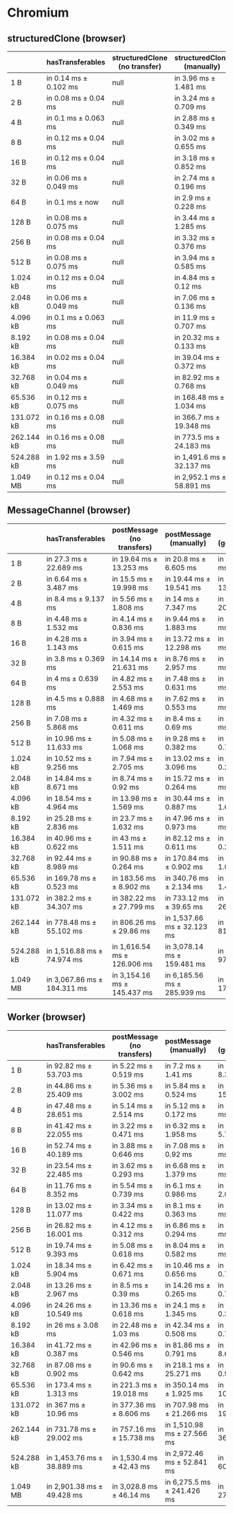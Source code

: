 # Chromium

## structuredClone (browser)

|            | hasTransferables      | structuredClone (no transfer) | structuredClone (manually) | structuredClone (getTransferables) | structuredClone (getTransferable*) |
| ---------- | --------------------- | ----------------------------- | -------------------------- | ---------------------------------- | ---------------------------------- |
| 1 B        | in 0.14 ms ± 0.102 ms | null                          | in 3.96 ms ± 1.481 ms      | in 5.58 ms ± 4.18 ms               | in 4.24 ms ± 2.486 ms              |
| 2 B        | in 0.08 ms ± 0.04 ms  | null                          | in 3.24 ms ± 0.709 ms      | in 3.66 ms ± 1.397 ms              | in 3.32 ms ± 0.571 ms              |
| 4 B        | in 0.1 ms ± 0.063 ms  | null                          | in 2.88 ms ± 0.349 ms      | in 2.94 ms ± 0.25 ms               | in 3.14 ms ± 0.136 ms              |
| 8 B        | in 0.12 ms ± 0.04 ms  | null                          | in 3.02 ms ± 0.655 ms      | in 3.64 ms ± 0.933 ms              | in 3.04 ms ± 0.196 ms              |
| 16 B       | in 0.12 ms ± 0.04 ms  | null                          | in 3.18 ms ± 0.852 ms      | in 3.02 ms ± 0.172 ms              | in 3.14 ms ± 0.301 ms              |
| 32 B       | in 0.06 ms ± 0.049 ms | null                          | in 2.74 ms ± 0.196 ms      | in 6.24 ms ± 6.386 ms              | in 3.84 ms ± 1.446 ms              |
| 64 B       | in 0.1 ms ± now       | null                          | in 2.9 ms ± 0.228 ms       | in 3.08 ms ± 0.133 ms              | in 3.8 ms ± 1.665 ms               |
| 128 B      | in 0.08 ms ± 0.075 ms | null                          | in 3.44 ms ± 1.285 ms      | in 3.8 ms ± 1.404 ms               | in 3.18 ms ± 0.075 ms              |
| 256 B      | in 0.08 ms ± 0.04 ms  | null                          | in 3.32 ms ± 0.376 ms      | in 4.06 ms ± 0.878 ms              | in 3.68 ms ± 0.04 ms               |
| 512 B      | in 0.08 ms ± 0.075 ms | null                          | in 3.94 ms ± 0.585 ms      | in 4.74 ms ± 0.102 ms              | in 4.86 ms ± 0.136 ms              |
| 1.024 kB   | in 0.12 ms ± 0.04 ms  | null                          | in 4.84 ms ± 0.12 ms       | in 6.84 ms ± 0.102 ms              | in 7.44 ms ± 0.589 ms              |
| 2.048 kB   | in 0.06 ms ± 0.049 ms | null                          | in 7.06 ms ± 0.136 ms      | in 11 ms ± 0.155 ms                | in 11.54 ms ± 0.162 ms             |
| 4.096 kB   | in 0.1 ms ± 0.063 ms  | null                          | in 11.9 ms ± 0.707 ms      | in 19.16 ms ± 0.265 ms             | in 20.14 ms ± 0.206 ms             |
| 8.192 kB   | in 0.08 ms ± 0.04 ms  | null                          | in 20.32 ms ± 0.133 ms     | in 35.88 ms ± 1.163 ms             | in 37.6 ms ± 0.39 ms               |
| 16.384 kB  | in 0.02 ms ± 0.04 ms  | null                          | in 39.04 ms ± 0.372 ms     | in 69.7 ms ± 0.21 ms               | in 74.96 ms ± 1.042 ms             |
| 32.768 kB  | in 0.04 ms ± 0.049 ms | null                          | in 82.92 ms ± 0.768 ms     | in 146.24 ms ± 1.728 ms            | in 151.86 ms ± 1.138 ms            |
| 65.536 kB  | in 0.12 ms ± 0.075 ms | null                          | in 168.48 ms ± 1.034 ms    | in 289.4 ms ± 0.66 ms              | in 311.12 ms ± 2.421 ms            |
| 131.072 kB | in 0.16 ms ± 0.08 ms  | null                          | in 366.7 ms ± 19.348 ms    | in 592.62 ms ± 21.215 ms           | in 620.46 ms ± 7.053 ms            |
| 262.144 kB | in 0.16 ms ± 0.08 ms  | null                          | in 773.5 ms ± 24.183 ms    | in 1,247.94 ms ± 21.36 ms          | in 1,307.48 ms ± 20.487 ms         |
| 524.288 kB | in 1.92 ms ± 3.59 ms  | null                          | in 1,491.6 ms ± 32.137 ms  | in 2,447.64 ms ± 31.388 ms         | in 2,618.6 ms ± 54.414 ms          |
| 1.049 MB   | in 0.12 ms ± 0.04 ms  | null                          | in 2,952.1 ms ± 58.891 ms  | in 4,874.12 ms ± 57.067 ms         | in 5,144.12 ms ± 50.761 ms         |

## MessageChannel (browser)

|            | hasTransferables            | postMessage (no transfers)  | postMessage (manually)      | postMessage (getTransferables) | postMessage (getTransferable*) |
| ---------- | --------------------------- | --------------------------- | --------------------------- | ------------------------------ | ------------------------------ |
| 1 B        | in 27.3 ms ± 22.689 ms      | in 19.64 ms ± 13.253 ms     | in 20.8 ms ± 6.605 ms       | in 18.7 ms ± 7.459 ms          | in 59.9 ms ± 27.922 ms         |
| 2 B        | in 6.64 ms ± 3.487 ms       | in 15.5 ms ± 19.998 ms      | in 19.44 ms ± 19.541 ms     | in 30.38 ms ± 13.425 ms        | in 13.38 ms ± 4.166 ms         |
| 4 B        | in 8.4 ms ± 9.137 ms        | in 5.56 ms ± 1.808 ms       | in 14 ms ± 7.347 ms         | in 17.8 ms ± 20.555 ms         | in 10.14 ms ± 2.358 ms         |
| 8 B        | in 4.48 ms ± 1.532 ms       | in 4.14 ms ± 0.836 ms       | in 9.44 ms ± 1.883 ms       | in 7.7 ms ± 0.832 ms           | in 8.06 ms ± 0.472 ms          |
| 16 B       | in 4.28 ms ± 1.143 ms       | in 3.94 ms ± 0.615 ms       | in 13.72 ms ± 12.298 ms     | in 9.48 ms ± 3.404 ms          | in 8.14 ms ± 0.92 ms           |
| 32 B       | in 3.8 ms ± 0.369 ms        | in 14.14 ms ± 21.631 ms     | in 8.76 ms ± 2.957 ms       | in 7.86 ms ± 0.595 ms          | in 8.24 ms ± 1.159 ms          |
| 64 B       | in 4 ms ± 0.639 ms          | in 4.82 ms ± 2.553 ms       | in 7.48 ms ± 0.631 ms       | in 8.18 ms ± 0.768 ms          | in 11.18 ms ± 5.411 ms         |
| 128 B      | in 4.5 ms ± 0.888 ms        | in 4.68 ms ± 1.469 ms       | in 7.62 ms ± 0.553 ms       | in 8.34 ms ± 0.516 ms          | in 8.8 ms ± 0.846 ms           |
| 256 B      | in 7.08 ms ± 5.868 ms       | in 4.32 ms ± 0.611 ms       | in 8.4 ms ± 0.69 ms         | in 8.56 ms ± 0.585 ms          | in 16.68 ms ± 14.961 ms        |
| 512 B      | in 10.96 ms ± 11.633 ms     | in 5.08 ms ± 1.068 ms       | in 9.28 ms ± 0.382 ms       | in 10.64 ms ± 0.739 ms         | in 11.14 ms ± 0.546 ms         |
| 1.024 kB   | in 10.52 ms ± 9.256 ms      | in 7.94 ms ± 2.705 ms       | in 13.02 ms ± 3.096 ms      | in 13.68 ms ± 0.271 ms         | in 14.16 ms ± 0.512 ms         |
| 2.048 kB   | in 14.84 ms ± 8.671 ms      | in 8.74 ms ± 0.92 ms        | in 15.72 ms ± 0.264 ms      | in 20.1 ms ± 0.245 ms          | in 20.62 ms ± 0.397 ms         |
| 4.096 kB   | in 18.54 ms ± 4.964 ms      | in 13.98 ms ± 1.569 ms      | in 30.44 ms ± 0.887 ms      | in 39.48 ms ± 1.618 ms         | in 38.72 ms ± 2.612 ms         |
| 8.192 kB   | in 25.28 ms ± 2.836 ms      | in 23.7 ms ± 1.632 ms       | in 47.96 ms ± 0.973 ms      | in 71.02 ms ± 12.8 ms          | in 64.9 ms ± 2.105 ms          |
| 16.384 kB  | in 40.96 ms ± 0.622 ms      | in 43 ms ± 1.511 ms         | in 82.12 ms ± 0.611 ms      | in 112.4 ms ± 0.283 ms         | in 117.54 ms ± 0.524 ms        |
| 32.768 kB  | in 92.44 ms ± 8.989 ms      | in 90.88 ms ± 0.264 ms      | in 170.84 ms ± 0.902 ms     | in 231.34 ms ± 1.011 ms        | in 243.5 ms ± 5.186 ms         |
| 65.536 kB  | in 169.78 ms ± 0.523 ms     | in 183.56 ms ± 8.902 ms     | in 340.76 ms ± 2.134 ms     | in 461.92 ms ± 1.468 ms        | in 480.94 ms ± 1.503 ms        |
| 131.072 kB | in 382.2 ms ± 34.307 ms     | in 382.22 ms ± 27.799 ms    | in 733.12 ms ± 39.65 ms     | in 970.94 ms ± 26.067 ms       | in 1,019.94 ms ± 28.431 ms     |
| 262.144 kB | in 778.48 ms ± 55.102 ms    | in 806.26 ms ± 29.86 ms     | in 1,537.66 ms ± 32.123 ms  | in 2,037.34 ms ± 81.236 ms     | in 2,150.44 ms ± 73.439 ms     |
| 524.288 kB | in 1,516.88 ms ± 74.974 ms  | in 1,616.54 ms ± 126.906 ms | in 3,078.14 ms ± 159.481 ms | in 3,999.54 ms ± 97.263 ms     | in 4,220.06 ms ± 118.058 ms    |
| 1.049 MB   | in 3,067.86 ms ± 184.311 ms | in 3,154.16 ms ± 145.437 ms | in 6,185.56 ms ± 285.939 ms | in 8,049.12 ms ± 176.016 ms    | in 8,437.1 ms ± 262.061 ms     |

## Worker (browser)

|            | hasTransferables           | postMessage (no transfers) | postMessage (manually)     | postMessage (getTransferables) | postMessage (getTransferable*) |
| ---------- | -------------------------- | -------------------------- | -------------------------- | ------------------------------ | ------------------------------ |
| 1 B        | in 92.82 ms ± 53.703 ms    | in 5.22 ms ± 0.519 ms      | in 7.2 ms ± 1.41 ms        | in 20.72 ms ± 8.379 ms         | in 12.02 ms ± 3.504 ms         |
| 2 B        | in 44.86 ms ± 25.409 ms    | in 5.36 ms ± 3.002 ms      | in 5.84 ms ± 0.524 ms      | in 21.34 ms ± 15.125 ms        | in 10.82 ms ± 3.36 ms          |
| 4 B        | in 47.48 ms ± 28.651 ms    | in 5.14 ms ± 2.514 ms      | in 5.12 ms ± 0.172 ms      | in 9.76 ms ± 7.301 ms          | in 9.62 ms ± 2.878 ms          |
| 8 B        | in 41.42 ms ± 22.055 ms    | in 3.22 ms ± 0.471 ms      | in 6.32 ms ± 1.958 ms      | in 11.64 ms ± 5.746 ms         | in 18.06 ms ± 14.204 ms        |
| 16 B       | in 52.74 ms ± 40.189 ms    | in 3.88 ms ± 0.646 ms      | in 7.08 ms ± 0.92 ms       | in 9.76 ms ± 3.234 ms          | in 9.86 ms ± 2.85 ms           |
| 32 B       | in 23.54 ms ± 22.485 ms    | in 3.62 ms ± 0.293 ms      | in 6.68 ms ± 1.379 ms      | in 7.88 ms ± 1.238 ms          | in 10.7 ms ± 4.813 ms          |
| 64 B       | in 11.76 ms ± 8.352 ms     | in 5.54 ms ± 0.739 ms      | in 6.1 ms ± 0.986 ms       | in 11.22 ms ± 2.099 ms         | in 8.06 ms ± 1.461 ms          |
| 128 B      | in 13.02 ms ± 11.077 ms    | in 3.34 ms ± 0.422 ms      | in 8.1 ms ± 0.363 ms       | in 8.66 ms ± 1.331 ms          | in 7.44 ms ± 1.164 ms          |
| 256 B      | in 26.82 ms ± 16.001 ms    | in 4.12 ms ± 0.312 ms      | in 6.86 ms ± 0.294 ms      | in 8.26 ms ± 1.606 ms          | in 8.06 ms ± 0.944 ms          |
| 512 B      | in 19.74 ms ± 9.393 ms     | in 5.08 ms ± 0.618 ms      | in 8.04 ms ± 0.582 ms      | in 8.42 ms ± 0.519 ms          | in 9.08 ms ± 0.783 ms          |
| 1.024 kB   | in 18.34 ms ± 5.904 ms     | in 6.42 ms ± 0.671 ms      | in 10.46 ms ± 0.656 ms     | in 11.66 ms ± 0.774 ms         | in 12.16 ms ± 0.307 ms         |
| 2.048 kB   | in 13.26 ms ± 2.967 ms     | in 8.5 ms ± 0.39 ms        | in 14.26 ms ± 0.265 ms     | in 17.34 ms ± 0.717 ms         | in 19.3 ms ± 2.416 ms          |
| 4.096 kB   | in 24.26 ms ± 10.549 ms    | in 13.36 ms ± 0.618 ms     | in 24.1 ms ± 1.345 ms      | in 29.12 ms ± 0.366 ms         | in 31.04 ms ± 0.786 ms         |
| 8.192 kB   | in 26 ms ± 3.08 ms         | in 22.48 ms ± 1.03 ms      | in 42.34 ms ± 0.508 ms     | in 54.08 ms ± 0.719 ms         | in 56.5 ms ± 0.642 ms          |
| 16.384 kB  | in 41.72 ms ± 0.387 ms     | in 42.96 ms ± 0.546 ms     | in 81.86 ms ± 0.791 ms     | in 113.04 ms ± 8.689 ms        | in 116.14 ms ± 10.502 ms       |
| 32.768 kB  | in 87.08 ms ± 0.902 ms     | in 90.6 ms ± 0.642 ms      | in 218.1 ms ± 25.271 ms    | in 214.52 ms ± 0.991 ms        | in 233.46 ms ± 10.589 ms       |
| 65.536 kB  | in 173.4 ms ± 1.313 ms     | in 221.3 ms ± 19.018 ms    | in 350.14 ms ± 1.925 ms    | in 445.04 ms ± 10.509 ms       | in 475.62 ms ± 6.87 ms         |
| 131.072 kB | in 367 ms ± 10.96 ms       | in 377.36 ms ± 8.606 ms    | in 707.98 ms ± 21.266 ms   | in 899.22 ms ± 19.224 ms       | in 948.24 ms ± 19.718 ms       |
| 262.144 kB | in 731.78 ms ± 29.002 ms   | in 757.16 ms ± 15.738 ms   | in 1,510.98 ms ± 27.566 ms | in 1,867.52 ms ± 36.512 ms     | in 1,963.34 ms ± 43.667 ms     |
| 524.288 kB | in 1,453.76 ms ± 38.889 ms | in 1,530.4 ms ± 42.43 ms   | in 2,972.46 ms ± 52.841 ms | in 3,700.82 ms ± 60.92 ms      | in 3,858.54 ms ± 57.57 ms      |
| 1.049 MB   | in 2,901.38 ms ± 49.428 ms | in 3,028.8 ms ± 46.14 ms   | in 6,275.5 ms ± 241.426 ms | in 7,590.24 ms ± 277.8 ms      | in 7,962.96 ms ± 273.954 ms    |